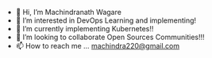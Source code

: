 - 👋 Hi, I’m Machindranath Wagare
- 👀 I’m interested in DevOps Learning and implementing!
- 🌱 I’m currently implementing Kubernetes!!
- 💞️ I’m looking to collaborate Open Sources Communities!!!
- 📫 How to reach me ... machindra220@gmail.com

<!---
Machindra220/Machindra220 is a ✨ special ✨ repository because its `README.md` (this file) appears on your GitHub profile.
You can click the Preview link to take a look at your changes.
--->
